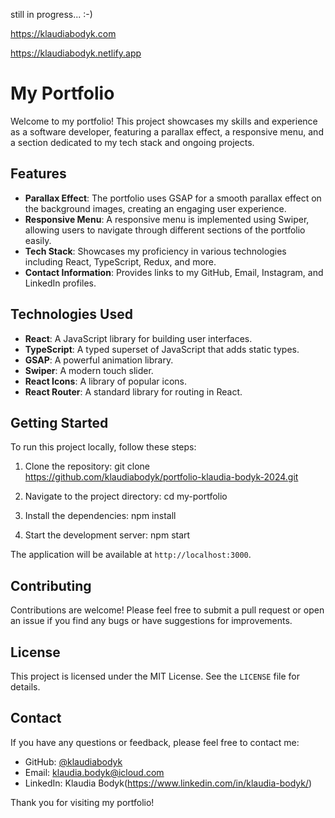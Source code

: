 still in progress... :-) 


https://klaudiabodyk.com

https://klaudiabodyk.netlify.app

# My Portfolio

Welcome to my portfolio! This project showcases my skills and experience as a software developer, featuring a parallax effect, a responsive menu, and a section dedicated to my tech stack and ongoing projects.

## Features

- **Parallax Effect**: The portfolio uses GSAP for a smooth parallax effect on the background images, creating an engaging user experience.
- **Responsive Menu**: A responsive menu is implemented using Swiper, allowing users to navigate through different sections of the portfolio easily.
- **Tech Stack**: Showcases my proficiency in various technologies including React, TypeScript, Redux, and more.
- **Contact Information**: Provides links to my GitHub, Email, Instagram, and LinkedIn profiles.

## Technologies Used

- **React**: A JavaScript library for building user interfaces.
- **TypeScript**: A typed superset of JavaScript that adds static types.
- **GSAP**: A powerful animation library.
- **Swiper**: A modern touch slider.
- **React Icons**: A library of popular icons.
- **React Router**: A standard library for routing in React.

## Getting Started

To run this project locally, follow these steps:

1. Clone the repository:
   git clone https://github.com/klaudiabodyk/portfolio-klaudia-bodyk-2024.git

2. Navigate to the project directory:
   cd my-portfolio

3. Install the dependencies:
   npm install

4. Start the development server:
   npm start


The application will be available at `http://localhost:3000`.

## Contributing

Contributions are welcome! Please feel free to submit a pull request or open an issue if you find any bugs or have suggestions for improvements.

## License

This project is licensed under the MIT License. See the `LICENSE` file for details.

## Contact

If you have any questions or feedback, please feel free to contact me:

- GitHub: [@klaudiabodyk](https://github.com/klaudiabodyk)
- Email: klaudia.bodyk@icloud.com
- LinkedIn: Klaudia Bodyk(https://www.linkedin.com/in/klaudia-bodyk/)

Thank you for visiting my portfolio!
